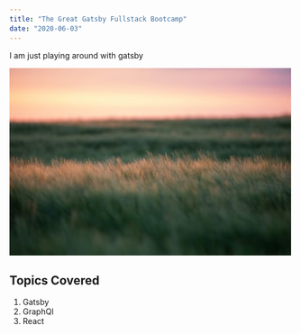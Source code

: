 ```yaml
---
title: "The Great Gatsby Fullstack Bootcamp"
date: "2020-06-03"
---
```


I am just playing around with gatsby


![Grass](../images/grass.jpg)

## Topics Covered

1. Gatsby
2. GraphQl
3. React
